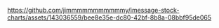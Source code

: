 

https://github.com/jimmmmmmmmmmmy/imessage-stock-charts/assets/143036559/bee8e35e-dc80-42bf-8b8a-08bbf95de065

